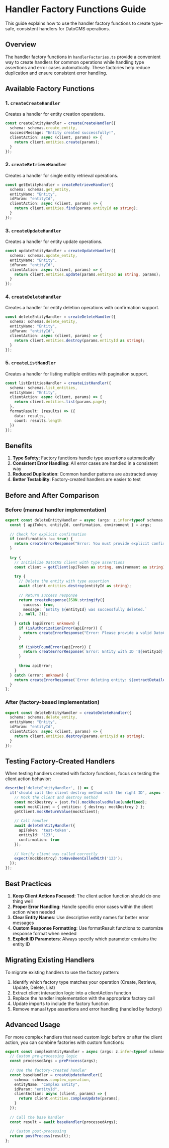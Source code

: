 # Handler Factory Functions Guide

This guide explains how to use the handler factory functions to create type-safe, consistent handlers for DatoCMS operations.

## Overview

The handler factory functions in `handlerFactories.ts` provide a convenient way to create handlers for common operations while handling type assertions and error cases automatically. These factories help reduce duplication and ensure consistent error handling.

## Available Factory Functions

### 1. `createCreateHandler`

Creates a handler for entity creation operations.

```typescript
const createEntityHandler = createCreateHandler({
  schema: schemas.create_entity,
  successMessage: "Entity created successfully!",
  clientAction: async (client, params) => {
    return client.entities.create(params);
  }
});
```

### 2. `createRetrieveHandler`

Creates a handler for single entity retrieval operations.

```typescript
const getEntityHandler = createRetrieveHandler({
  schema: schemas.get_entity,
  entityName: "Entity",
  idParam: "entityId",
  clientAction: async (client, params) => {
    return client.entities.find(params.entityId as string);
  }
});
```

### 3. `createUpdateHandler`

Creates a handler for entity update operations.

```typescript
const updateEntityHandler = createUpdateHandler({
  schema: schemas.update_entity,
  entityName: "Entity",
  idParam: "entityId",
  clientAction: async (client, params) => {
    return client.entities.update(params.entityId as string, params);
  }
});
```

### 4. `createDeleteHandler`

Creates a handler for entity deletion operations with confirmation support.

```typescript
const deleteEntityHandler = createDeleteHandler({
  schema: schemas.delete_entity,
  entityName: "Entity",
  idParam: "entityId",
  clientAction: async (client, params) => {
    return client.entities.destroy(params.entityId as string);
  }
});
```

### 5. `createListHandler`

Creates a handler for listing multiple entities with pagination support.

```typescript
const listEntitiesHandler = createListHandler({
  schema: schemas.list_entities,
  entityName: "Entity",
  clientAction: async (client, params) => {
    return client.entities.list(params.page);
  },
  formatResult: (results) => ({
    data: results,
    count: results.length
  })
});
```

## Benefits

1. **Type Safety**: Factory functions handle type assertions automatically
2. **Consistent Error Handling**: All error cases are handled in a consistent way
3. **Reduced Duplication**: Common handler patterns are abstracted away
4. **Better Testability**: Factory-created handlers are easier to test

## Before and After Comparison

### Before (manual handler implementation)

```typescript
export const deleteEntityHandler = async (args: z.infer<typeof schemas.delete_entity>) => {
  const { apiToken, entityId, confirmation, environment } = args;
  
  // Check for explicit confirmation
  if (confirmation !== true) {
    return createErrorResponse("Error: You must provide explicit confirmation to delete.");
  }
  
  try {
    // Initialize DatoCMS client with type assertions
    const client = getClient(apiToken as string, environment as string);
    
    try {
      // Delete the entity with type assertion
      await client.entities.destroy(entityId as string);
      
      // Return success response
      return createResponse(JSON.stringify({
        success: true,
        message: `Entity ${entityId} was successfully deleted.`
      }, null, 2));
      
    } catch (apiError: unknown) {
      if (isAuthorizationError(apiError)) {
        return createErrorResponse("Error: Please provide a valid DatoCMS API token.");
      }
      
      if (isNotFoundError(apiError)) {
        return createErrorResponse(`Error: Entity with ID '${entityId}' was not found.`);
      }
      
      throw apiError;
    }
  } catch (error: unknown) {
    return createErrorResponse(`Error deleting entity: ${extractDetailedErrorInfo(error)}`);
  }
};
```

### After (factory-based implementation)

```typescript
export const deleteEntityHandler = createDeleteHandler({
  schema: schemas.delete_entity,
  entityName: "Entity",
  idParam: "entityId",
  clientAction: async (client, params) => {
    return client.entities.destroy(params.entityId as string);
  }
});
```

## Testing Factory-Created Handlers

When testing handlers created with factory functions, focus on testing the client action behavior:

```typescript
describe('deleteEntityHandler', () => {
  it('should call the client destroy method with the right ID', async () => {
    // Mock the client and destroy method
    const mockDestroy = jest.fn().mockResolvedValue(undefined);
    const mockClient = { entities: { destroy: mockDestroy } };
    getClient.mockReturnValue(mockClient);
    
    // Call handler
    await deleteEntityHandler({
      apiToken: 'test-token',
      entityId: '123',
      confirmation: true
    });
    
    // Verify client was called correctly
    expect(mockDestroy).toHaveBeenCalledWith('123');
  });
});
```

## Best Practices

1. **Keep Client Actions Focused**: The client action function should do one thing well
2. **Proper Error Handling**: Handle specific error cases within the client action when needed
3. **Clear Entity Names**: Use descriptive entity names for better error messages
4. **Custom Response Formatting**: Use formatResult functions to customize response format when needed
5. **Explicit ID Parameters**: Always specify which parameter contains the entity ID

## Migrating Existing Handlers

To migrate existing handlers to use the factory pattern:

1. Identify which factory type matches your operation (Create, Retrieve, Update, Delete, List)
2. Extract client interaction logic into a clientAction function
3. Replace the handler implementation with the appropriate factory call
4. Update imports to include the factory function
5. Remove manual type assertions and error handling (handled by factory)

## Advanced Usage

For more complex handlers that need custom logic before or after the client action, you can combine factories with custom functions:

```typescript
export const complexEntityHandler = async (args: z.infer<typeof schemas.complex_operation>) => {
  // Custom pre-processing logic
  const processedArgs = preProcess(args);
  
  // Use the factory-created handler
  const baseHandler = createUpdateHandler({
    schema: schemas.complex_operation,
    entityName: "Complex Entity",
    idParam: "entityId",
    clientAction: async (client, params) => {
      return client.entities.complexUpdate(params);
    }
  });
  
  // Call the base handler
  const result = await baseHandler(processedArgs);
  
  // Custom post-processing
  return postProcess(result);
};
```